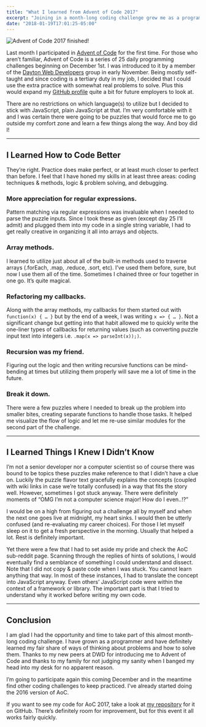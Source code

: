 ```yaml
---
title: "What I learned from Advent of Code 2017"
excerpt: "Joining in a month-long coding challenge grew me as a programmer and gave me more renewed passion for my craft."
date: "2018-01-19T17:01:25-05:00"
---
```


![Advent of Code 2017 finished!](/assets/images/blog/adventofcode2017.jpeg)

Last month I participated in [Advent of Code](http://adventofcode.com/) for the first time. For those who aren’t familiar, Advent of Code is a series of 25 daily programming challenges beginning on December 1st. I was introduced to it by a member of the [Dayton Web Developers](https://www.meetup.com/dayton-web-developers/) group in early November. Being mostly self-taught and since coding is a tertiary duty in my job, I decided that I could use the extra practice with somewhat real problems to solve. Plus this would expand my [GitHub profile](http://github.com/aromig/) quite a bit for future employers to look at.

There are no restrictions on which language(s) to utilize but I decided to stick with JavaScript, plain JavaScript at that. I’m very comfortable with it and I was certain there were going to be puzzles that would force me to go outside my comfort zone and learn a few things along the way. And boy did I!

---

## I Learned How to Code Better

They’re right. Practice does make perfect, or at least much closer to perfect than before. I feel that I have honed my skills in at least three areas: coding techniques & methods, logic & problem solving, and debugging.

### More appreciation for regular expressions.

Pattern matching via regular expressions was invaluable when I needed to parse the puzzle inputs. Since I took these as given (except day 25 I’ll admit) and plugged them into my code in a single string variable, I had to get really creative in organizing it all into arrays and objects.

### Array methods.

I learned to utilize just about all of the built-in methods used to traverse arrays (.forEach, .map, .reduce, .sort, etc). I’ve used them before, sure, but now I use them all of the time. Sometimes I chained three or four together in one go. It’s quite magical.

### Refactoring my callbacks.

Along with the array methods, my callbacks for them started out with `function(x) { … }` but by the end of a week, I was writing `x => { … }`. Not a significant change but getting into that habit allowed me to quickly write the one-liner types of callbacks for returning values (such as converting puzzle input text into integers i.e. `.map(x => parseInt(x));)`.

### Recursion was my friend.

Figuring out the logic and then writing recursive functions can be mind-bending at times but utilizing them properly will save me a lot of time in the future.

### Break it down.

There were a few puzzles where I needed to break up the problem into smaller bites, creating separate functions to handle those tasks. It helped me visualize the flow of logic and let me re-use similar modules for the second part of the challenge.

---

## I Learned Things I Knew I Didn’t Know

I’m not a senior developer nor a computer scientist so of course there was bound to be topics these puzzles make reference to that I didn’t have a clue on. Luckily the puzzle flavor text gracefully explains the concepts (coupled with wiki links in case we’re totally confused) in a way that fits the story well. However, sometimes I got stuck anyway. There were definitely moments of “OMG I’m not a computer science major! How do I even..!?”

I would be on a high from figuring out a challenge all by myself and when the next one goes live at midnight, my heart sinks. I would then be utterly confused (and re-evaluating my career choices). For those I let myself sleep on it to get a fresh perspective in the morning. Usually that helped a lot. Rest is definitely important.

Yet there were a few that I had to set aside my pride and check the AoC sub-reddit page. Scanning through the replies of hints of solutions, I would eventually find a semblance of something I could understand and dissect. Note that I did not copy & paste code when I was stuck. You cannot learn anything that way. In most of these instances, I had to translate the concept into JavaScript anyway. Even others’ JavaScript code were within the context of a framework or library. The important part is that I tried to understand why it worked before writing my own code.

---

## Conclusion

I am glad I had the opportunity and time to take part of this almost month-long coding challenge. I have grown as a programmer and have definitely learned my fair share of ways of thinking about problems and how to solve them. Thanks to my new peers at DWD for introducing me to Advent of Code and thanks to my family for not judging my sanity when I banged my head into my desk for no apparent reason.

I’m going to participate again this coming December and in the meantime find other coding challenges to keep practiced. I’ve already started doing the 2016 version of AoC.

If you want to see my code for AoC 2017, take a look at [my repository](https://github.com/aromig/advent2017) for it on GitHub. There’s definitely room for improvement, but for this event it all works fairly quickly.

